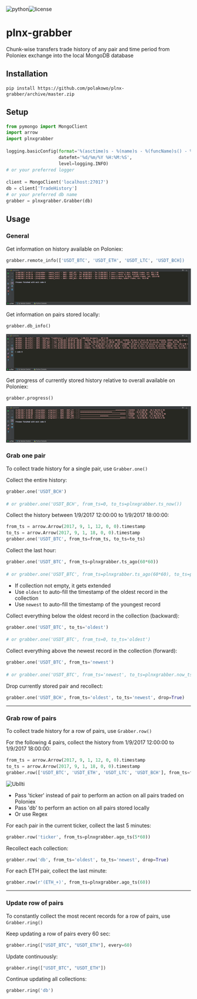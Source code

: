 ![python](https://img.shields.io/badge/python-3-yellow.svg)![license](https://img.shields.io/badge/license-GPL%20v3-yellow.svg)

# plnx-grabber
Chunk-wise transfers trade history of any pair and time period from Poloniex exchange into the local MongoDB database

## Installation

```
pip install https://github.com/polakowo/plnx-grabber/archive/master.zip
```

## Setup

```python
from pymongo import MongoClient
import arrow
import plnxgrabber

logging.basicConfig(format='%(asctime)s - %(name)s - %(funcName)s() - %(levelname)s - %(message)s',
                    datefmt='%d/%m/%Y %H:%M:%S',
                    level=logging.INFO)
# or your preferred logger

client = MongoClient('localhost:27017')
db = client['TradeHistory']
# or your preferred db name
grabber = plnxgrabber.Grabber(db)
```

## Usage

### General

Get information on history available on Poloniex:
```python
grabber.remote_info(['USDT_BTC', 'USDT_ETH', 'USDT_LTC', 'USDT_BCH])
```

![alt text](/img/remote_info.png)

Get information on pairs stored locally:
```python
grabber.db_info()
```

![alt text](/img/db_info.png)

Get progress of currently stored history relative to overall available on Poloniex:
```python
grabber.progress()
```

![alt text](/img/progress.png)

### Grab one pair

To collect trade history for a single pair, use `Grabber.one()`

Collect the entire history:
```python
grabber.one('USDT_BCH')

# or grabber.one('USDT_BCH', from_ts=0, to_ts=plnxgrabber.ts_now())
```

Collect the history between 1/9/2017 12:00:00 to 1/9/2017 18:00:00:
```python
from_ts = arrow.Arrow(2017, 9, 1, 12, 0, 0).timestamp
to_ts = arrow.Arrow(2017, 9, 1, 18, 0, 0).timestamp
grabber.one('USDT_BTC', from_ts=from_ts, to_ts=to_ts)
```

Collect the last hour:
```python
grabber.one('USDT_BTC', from_ts=plnxgrabber.ts_ago(60*60))

# or grabber.one('USDT_BTC', from_ts=plnxgrabber.ts_ago(60*60), to_ts=plnxgrabber.ts_now())
```

* If collection not empty, it gets extended
* Use `oldest` to auto-fill the timestamp of the oldest record in the collection
* Use `newest` to auto-fill the timestamp of the youngest record

Collect everything below the oldest record in the collection (backward):
```python
grabber.one('USDT_BTC', to_ts='oldest')

# or grabber.one('USDT_BTC', from_ts=0, to_ts='oldest')
```

Collect everything above the newest record in the collection (forward):
```python
grabber.one('USDT_BTC', from_ts='newest')

# or grabber.one('USDT_BTC', from_ts='newest', to_ts=plnxgrabber.now_ts())
```

Drop currently stored pair and recollect:
```python
grabber.one('USDT_BCH', from_ts='oldest', to_ts='newest', drop=True)
```

***

### Grab row of pairs

To collect trade history for a row of pairs, use `Grabber.row()`

For the following 4 pairs, collect the history from 1/9/2017 12:00:00 to 1/9/2017 18:00:00:
```python
from_ts = arrow.Arrow(2017, 9, 1, 12, 0, 0).timestamp
to_ts = arrow.Arrow(2017, 9, 1, 18, 0, 0).timestamp
grabber.row(['USDT_BTC', 'USDT_ETH', 'USDT_LTC', 'USDT_BCH'], from_ts=from_ts, to_ts=to_ts)
```

![UbIlti](https://i.makeagif.com/media/9-18-2017/UbIlti.gif)

* Pass 'ticker' instead of pair to perform an action on all pairs traded on Poloniex
* Pass 'db' to perform an action on all pairs stored locally
* Or use Regex

For each pair in the current ticker, collect the last 5 minutes:
```python
grabber.row('ticker', from_ts=plnxgrabber.ago_ts(5*60))
```

Recollect each collection:
```python
grabber.row('db', from_ts='oldest', to_ts='newest', drop=True)
```

For each ETH pair, collect the last minute:
```python
grabber.row(r'(ETH_+)', from_ts=plnxgrabber.ago_ts(60))
```

***

### Update row of pairs

To constantly collect the most recent records for a row of pairs, use `Grabber.ring()`

Keep updating a row of pairs every 60 sec:
```python
grabber.ring(["USDT_BTC", "USDT_ETH"], every=60)
```

Update continuously:
```python
grabber.ring(["USDT_BTC", "USDT_ETH"])
```

Continue updating all collections:
```python
grabber.ring('db')
```
